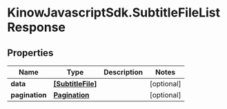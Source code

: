 # KinowJavascriptSdk.SubtitleFileListResponse

## Properties
Name | Type | Description | Notes
------------ | ------------- | ------------- | -------------
**data** | [**[SubtitleFile]**](SubtitleFile.md) |  | [optional] 
**pagination** | [**Pagination**](Pagination.md) |  | [optional] 


